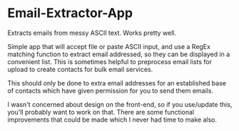 # Email-Extractor-App

Extracts emails from messy ASCII text. Works pretty well. 

Simple app that will accept file or paste ASCII input, and use a RegEx
matching function to extract email addressed, so they can be displayed
in a convenient list. This is sometimes helpful to preprocess email
lists for upload to create contacts for bulk email services.

This should only be done to extra email addresses for an established
base of contacts which have given permission for you to send them
emails.

I wasn't concerned about design on the front-end, so if you use/update 
this, you'll probably want to work on that. There are some functional
improvements that could be made which I never had time to make also.
